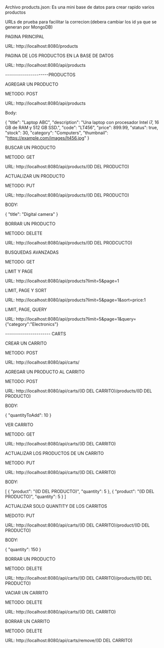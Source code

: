 Archivo products.json: Es una mini base de datos para crear rapido varios productos

URLs de prueba para facilitar la correcion:(debera cambiar los id ya que se generan por MongoDB)


PAGINA PRINCIPAL

URL: http://localhost:8080/products


PAGINA DE LOS PRODUCTOS EN LA BASE DE DATOS

URL: http://localhost:8080/api/products


----------------------PRODUCTOS


AGREGAR UN PRODUCTO

METODO: POST

URL: http://localhost:8080/api/products

Body:

{
    "title": "Laptop ABC",
    "description": "Una laptop con procesador Intel i7, 16 GB de RAM y 512 GB SSD.",
    "code": "LT456",
    "price": 899.99,
    "status": true,
    "stock": 30,
    "category": "Computers",
    "thumbnail": "https://example.com/images/lt456.jpg"
}


BUSCAR UN PRODUCTO

METODO: GET

URL: http://localhost:8080/api/products/(ID DEL PRODUCTO)


ACTUALIZAR UN PRODUCTO

METODO: PUT

URL: http://localhost:8080/api/products/(ID DEL PRODUCTO)

BODY:

{
    "title": "Digital camera"
}


BORRAR UN PRODUCTO

METODO: DELETE

URL: http://localhost:8080/api/products/(ID DEL PRODCUCTO)


BUSQUEDAS AVANZADAS

METODO: GET

LIMIT Y PAGE

URL: http://localhost:8080/api/products?limit=5&page=1


LIMIT, PAGE Y SORT

URL: http://localhost:8080/api/products?limit=5&page=1&sort=price:1


LIMIT, PAGE, QUERY

URL: http://localhost:8080/api/products?limit=5&page=1&query={"category":"Electronics"}



----------------------- CARTS


CREAR UN CARRITO

METODO: POST

URL: http://localhost:8080/api/carts/


AGREGAR UN PRODUCTO AL CARRITO

METODO: POST

URL: http://localhost:8080/api/carts/(ID DEL CARRITO)/products/(ID DEL PRODUCTO)

BODY:

{
    "quantityToAdd": 10
}


VER CARRITO

METODO: GET

URL: http://localhost:8080/api/carts/(ID DEL CARRITO)


ACTUALIZAR LOS PRODUCTOS DE UN CARRITO

METODO: PUT

URL: http://localhost:8080/api/carts/(ID DEL CARRITO)

BODY:

[
    {
        "product": "(ID DEL PRODUCTO)",
        "quantity": 5
    },
    {
        "product": "(ID DEL PRODUCTO)",
        "quantity": 5
    }
]


ACTUALIZAR SOLO QUANTITY DE LOS CARRITOS

MEDOTO: PUT

URL: http://localhost:8080/api/carts/(ID DEL CARRITO)/product/(ID DEL PRODUCTO)

BODY:

{
    "quantity": 150
}


BORRAR UN PRODUCTO

METODO: DELETE

URL: http://localhost:8080/api/carts/(ID DEL CARRITO)/products/(ID DEL PRODUCTO)


VACIAR UN CARRITO

METODO: DELETE

URL: http://localhost:8080/api/carts/(ID DEL CARRITO)


BORRAR UN CARRITO

METODO: DELETE

URL: http://localhost:8080/api/carts/remove/(ID DEL CARRITO)
